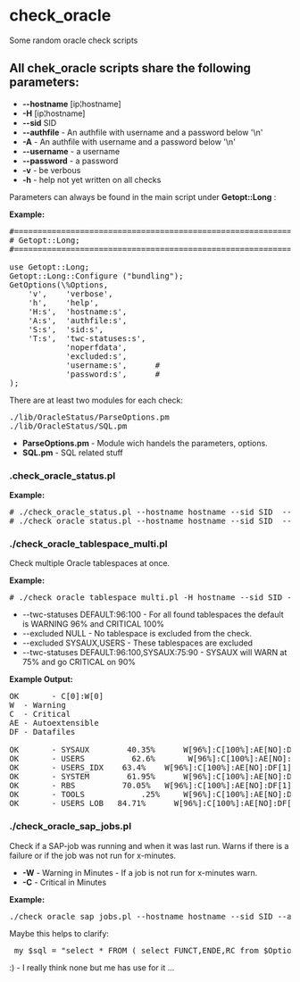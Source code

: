 # check_oracle
Some random oracle check scripts

## All chek_oracle scripts share the following parameters:

- **--hostname**  [ip¦hostname]
- **-H** [ip¦hostname]
- **--sid** SID 
- **--authfile** - An authfile with username and a password below '\n'
- **-A** - An authfile with username and a password below '\n'
- **--username** - a username
- **--password** - a password
- **-v** - be verbous
- **-h** - help not yet written on all checks

Parameters can always be found in the main script under **Getopt::Long** :

**Example:**

<pre>
#===============================================================================
# Getopt::Long;
#===============================================================================

use Getopt::Long;
Getopt::Long::Configure ("bundling");
GetOptions(\%Options,
    'v',    'verbose',
    'h',    'help',
    'H:s',  'hostname:s',
    'A:s',  'authfile:s',
    'S:s',  'sid:s',
    'T:s',  'twc-statuses:s',
            'noperfdata',
            'excluded:s',
            'username:s',      #
            'password:s',      #
);
</pre>

There are at least two modules for each check:
<pre>
./lib/OracleStatus/ParseOptions.pm
./lib/OracleStatus/SQL.pm
</pre>

- **ParseOptions.pm** - Module wich handels the parameters, options.
- **SQL.pm** - SQL related stuff



### .check_oracle_status.pl

**Example:**

<pre>
# ./check_oracle_status.pl --hostname hostname --sid SID  --authfile ../auth.file
# ./check_oracle_status.pl --hostname hostname --sid SID  --username username --password password
</pre>

### ./check_oracle_tablespace_multi.pl

Check multiple Oracle tablespaces at once.

**Example:**

<pre>
# ./check_oracle_tablespace_multi.pl -H hostname --sid SID --twc-statuses DEFAULT:96:100  -A /etc/icinga2/auth/hostname.auth --excluded NULL
</pre>

- --twc-statuses DEFAULT:96:100 - For all found tablespaces the default is WARNING 96% and CRITICAL 100%
- --excluded NULL - No tablespace is excluded from the check.
- --excluded SYSAUX,USERS - These tablespaces are excluded
- --twc-statuses DEFAULT:96:100,SYSAUX:75:90 - SYSAUX will WARN at 75% and go CRITICAL on 90%


**Example Output:**

<pre>
OK       - C​[0]​:W​[0]
W  - Warning
C  - Critical
AE - Autoextensible
DF - Datafiles

OK       - SYSAUX 	     40.35% 	 W​[96%]​:C​[100%]​:AE​[NO]​:DF​[1] 
OK       - USERS 	      62.6% 	  W​[96%]​:C​[100%]​:AE​[NO]​:DF​[1] 
OK       - USERS_​IDX 	 63.4% 	  W​[96%]​:C​[100%]​:AE​[NO]​:DF​[1] 
OK       - SYSTEM 	     61.95% 	 W​[96%]​:C​[100%]​:AE​[NO]​:DF​[1] 
OK       - RBS 	        70.05% 	 W​[96%]​:C​[100%]​:AE​[NO]​:DF​[1] 
OK       - TOOLS 	        .25% 	 W​[96%]​:C​[100%]​:AE​[NO]​:DF​[1] 
OK       - USERS_​LOB 	84.​71% 	 W​[96%]​:C​[100%]​:AE​[NO]​:DF​[2]
</pre>



### ./check_oracle_sap_jobs.pl 

Check if a SAP-job was running and when it was last run.
Warns if there is a failure or if the job was not run for x-minutes.

- **-W** - Warning in Minutes - If a job is not run for x-minutes warn.
- **-C** - Critical in Minutes

**Example:**

<pre>
./check_oracle_sap_jobs.pl --hostname hostname --sid SID --authfile ../auth.file -W 4000 -C 5760 -F vst
</pre>

Maybe this helps to clarify:

<pre>
 my $sql = "select * FROM ( select FUNCT,ENDE,RC from $Options{'schema'} where FUNCT=\'$Options{'funct'}\' order by ENDE desc ) WHERE rownum = 1";
</pre>

:) - I really think none but me has use for it ...




